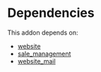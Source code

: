 # Dependencies

This addon depends on:

- [website](https://github.com/bringout/oca-ocb-website)
- [sale_management](https://github.com/bringout/oca-ocb-sale)
- [website_mail](https://github.com/bringout/oca-ocb-website)
